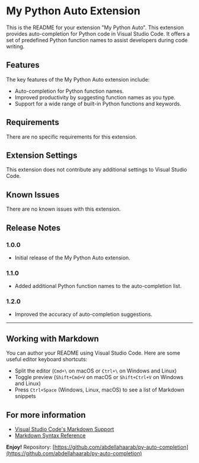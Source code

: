 # My Python Auto Extension

This is the README for your extension "My Python Auto". This extension provides auto-completion for Python code in Visual Studio Code. It offers a set of predefined Python function names to assist developers during code writing.

## Features

The key features of the My Python Auto extension include:

- Auto-completion for Python function names.
- Improved productivity by suggesting function names as you type.
- Support for a wide range of built-in Python functions and keywords.

## Requirements

There are no specific requirements for this extension.

## Extension Settings

This extension does not contribute any additional settings to Visual Studio Code.

## Known Issues

There are no known issues with this extension.

## Release Notes

### 1.0.0

- Initial release of the My Python Auto extension.

### 1.1.0

- Added additional Python function names to the auto-completion list.

### 1.2.0

- Improved the accuracy of auto-completion suggestions.

---

## Working with Markdown

You can author your README using Visual Studio Code. Here are some useful editor keyboard shortcuts:

- Split the editor (`Cmd+\` on macOS or `Ctrl+\` on Windows and Linux)
- Toggle preview (`Shift+Cmd+V` on macOS or `Shift+Ctrl+V` on Windows and Linux)
- Press `Ctrl+Space` (Windows, Linux, macOS) to see a list of Markdown snippets

## For more information

- [Visual Studio Code's Markdown Support](http://code.visualstudio.com/docs/languages/markdown)
- [Markdown Syntax Reference](https://help.github.com/articles/markdown-basics/)

**Enjoy!**
Repository: [https://github.com/abdellahaarab/py-auto-completion](https://github.com/abdellahaarab/py-auto-completion)

